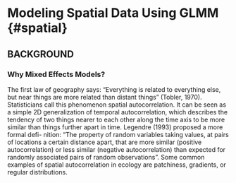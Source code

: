 
# Modeling Spatial Data Using GLMM {#spatial}


## BACKGROUND

### Why Mixed Effects Models?
The first law of geography says: “Everything is related to everything else, but near things are more related than distant things” (Tobler, 1970). Statisticians call this phenomenon spatial autocorrelation. It can be seen as a simple 2D generalization of temporal autocorrelation, which describes the tendency of two things nearer to each other along the time axis to be more similar than things further apart in time. Legendre (1993) proposed a more formal defi- nition: “The property of random variables taking values, at pairs of locations a certain distance apart, that are more similar (positive autocorrelation) or less similar (negative autocorrelation) than expected for randomly associated pairs of random observations”. Some common examples of spatial autocorrelation in ecology are patchiness, gradients, or regular distributions.


